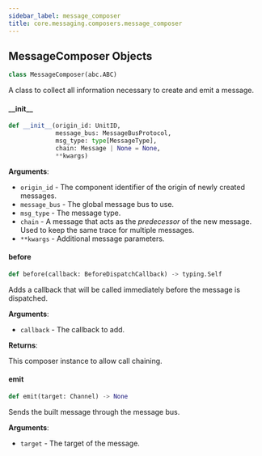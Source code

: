 ```yaml
---
sidebar_label: message_composer
title: core.messaging.composers.message_composer
---
```


## MessageComposer Objects

```python
class MessageComposer(abc.ABC)
```

A class to collect all information necessary to create and emit a message.

#### \_\_init\_\_

```python
def __init__(origin_id: UnitID,
             message_bus: MessageBusProtocol,
             msg_type: type[MessageType],
             chain: Message | None = None,
             **kwargs)
```

**Arguments**:

- `origin_id` - The component identifier of the origin of newly created messages.
- `message_bus` - The global message bus to use.
- `msg_type` - The message type.
- `chain` - A message that acts as the *predecessor* of the new message. Used to keep the same trace for multiple messages.
- `**kwargs` - Additional message parameters.

#### before

```python
def before(callback: BeforeDispatchCallback) -> typing.Self
```

Adds a callback that will be called immediately before the message is dispatched.

**Arguments**:

- `callback` - The callback to add.
  

**Returns**:

  This composer instance to allow call chaining.

#### emit

```python
def emit(target: Channel) -> None
```

Sends the built message through the message bus.

**Arguments**:

- `target` - The target of the message.

